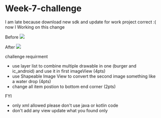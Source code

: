 # Week-7-challenge
I am late because download new sdk and update for work project  correct   :(
now I Working on this change

Before
![](https://github.com/Bareq-altaamah/Week-7-challenge/blob/master/Screenshot_1618771338.png)


After
![](https://github.com/Bareq-altaamah/Week-7-challenge/blob/master/Screenshot_1618771280.png)

challenge requirment
- use layer list to combine multiple drawable in one (burger and ic_android) and use it in first imageView (4pts)
- use Shapeable Image View to convert the second image something like a water drop (4pts)
- change all item postion to bottom end corner (2pts)

FYI
- only xml allowed please don't use java or kotlin code
- don't add any view update what you found only

